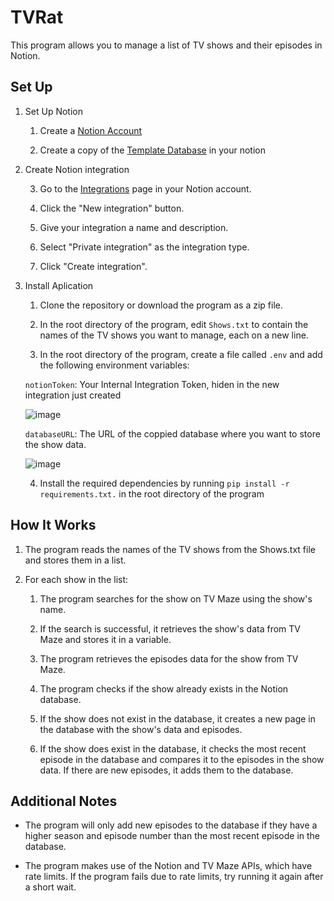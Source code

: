 # TVRat

This program allows you to manage a list of TV shows and their episodes in Notion.

## Set Up

1. Set Up Notion
	
	1. Create a [Notion Account](https://www.notion.so/product)
  	
	2. Create a copy of the [Template Database](https://valiant-silica-d27.notion.site/30f2b86983654c739a7d468b05282576?v=d00a920376604d39a56f271ba6c874a4) in your notion

1. Create Notion integration
  	
	3. Go to the [Integrations](https://www.notion.so/my-integrations) page in your Notion account.
  	
	4. Click the "New integration" button.
  	
	5. Give your integration a name and description.
  	
	6. Select "Private integration" as the integration type.
 	
	7. Click "Create integration".

3. Install Aplication
  	
	1. Clone the repository or download the program as a zip file. 
  	
	2. In the root directory of the program,  edit `Shows.txt` to contain the names of the TV shows you want to manage, each on a new line.
  	
	3. In the root directory of the program, create a file called `.env` and add the following environment variables: 
  	
	`notionToken`: Your Internal Integration Token, hiden in the new integration just created  
  
  	![image](https://user-images.githubusercontent.com/33423299/209343663-8be6a295-af39-45db-a4fe-bbbf1a21d404.png)
  
  	`databaseURL`: The URL of the coppied database where you want to store the show data.
  
  	![image](https://user-images.githubusercontent.com/33423299/209343918-ee700fd7-316e-4665-aed7-b59a0353f051.png)
   	
	4. Install the required dependencies by running `pip install -r requirements.txt.` in the root directory of the program

## How It Works

1. The program reads the names of the TV shows from the Shows.txt file and stores them in a list.

2. For each show in the list:

	1. The program searches for the show on TV Maze using the show's name.

	2. If the search is successful, it retrieves the show's data from TV Maze and stores it in a variable.

	3. The program retrieves the episodes data for the show from TV Maze.

	4. The program checks if the show already exists in the Notion database.

	5. If the show does not exist in the database, it creates a new page in the database with the show's data and episodes.

	6. If the show does exist in the database, it checks the most recent episode in the database and compares it to the episodes in the show data. If there are new episodes, it adds them to the database.

## Additional Notes

- The program will only add new episodes to the database if they have a higher season and episode number than the most recent episode in the database.

- The program makes use of the Notion and TV Maze APIs, which have rate limits. If the program fails due to rate limits, try running it again after a short wait.
